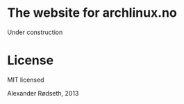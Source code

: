 The website for archlinux.no
============================

Under construction

License
=======

MIT licensed

Alexander Rødseth, 2013
